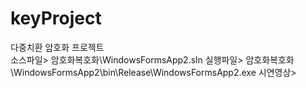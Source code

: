 # keyProject
다중치환 암호화 프로젝트\
소스파일> 암호화복호화\WindowsFormsApp2.sln
실행파일> 암호화복호화\WindowsFormsApp2\bin\Release\WindowsFormsApp2.exe
시연영상> 
